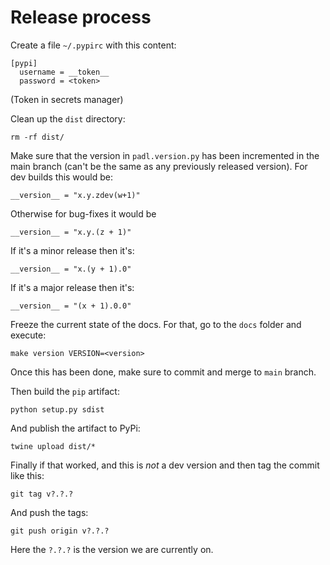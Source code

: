 # Release process

Create a file `~/.pypirc` with this content:

```
[pypi]
  username = __token__
  password = <token>
```

(Token in secrets manager)

Clean up the `dist` directory:

```
rm -rf dist/
```

Make sure that the version in `padl.version.py` has been incremented in the main branch (can't be the same as any previously released version). For dev builds this would be:

```
__version__ = "x.y.zdev(w+1)"
```

Otherwise for bug-fixes it would be

```
__version__ = "x.y.(z + 1)"
```

If it's a minor release then it's:

```
__version__ = "x.(y + 1).0"
```

If it's a major release then it's:

```
__version__ = "(x + 1).0.0"
```

Freeze the current state of the docs. For that, go to the `docs` folder and
execute:

```
make version VERSION=<version>
```

Once this has been done, make sure to commit and merge to `main` branch.

Then build the `pip` artifact:

```
python setup.py sdist
```

And publish the artifact to PyPi:

```
twine upload dist/*
```

Finally if that worked, and this is *not* a dev version and then tag the commit like this:

```
git tag v?.?.?
```

And push the tags:

```
git push origin v?.?.?
```

Here the `?.?.?` is the version we are currently on.
